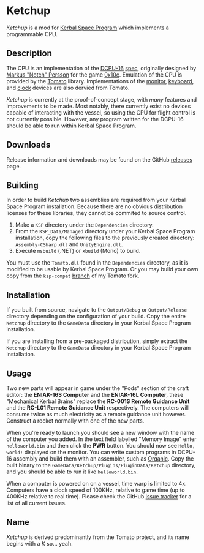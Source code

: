 Ketchup
===========

*Ketchup* is a mod for [Kerbal Space Program][ksp] which implements a programmable CPU.

Description
---------------
The CPU is an implementation of the [DCPU-16][dcpu] [spec][dcpu-spec], originally designed by
[Markus "Notch" Persson][notch] for the game [0x10c][0x10c]. Emulation of the CPU is provided by the
[Tomato][tomato] library. Implementations of the [monitor][monitor-spec], [keyboard][keyboard-spec], and
[clock][clock-spec] devices are also dervied from Tomato.

*Ketchup* is currently at the proof-of-concept stage, with *many* features and improvements to be made. Most
notably, there currently exist no devices capable of interacting with the vessel, so using the CPU for flight
control is not currently possible. However, any program written for the DCPU-16 should be able to run within
Kerbal Space Program.

Downloads
------------
Release information and downloads may be found on the GitHub [releases][releases] page.

Building
------------
In order to build *Ketchup* two assemblies are required from your Kerbal Space Program installation. Because
there are no obvious distribution licenses for these libraries, they cannot be commited to source control.

1. Make a `KSP` directory under the `Dependencies` directory.
2. From the `KSP_Data/Managed` directory under your Kerbal Space Program installation, copy the following files to
   the previously created directory: `Assembly-CSharp.dll` and `UnityEngine.dll`.
3. Execute `msbuild` (.NET) or `xbuild` (Mono) to build.

You must use the `Tomato.dll` found in the `Dependencies` directory, as it is modified to be usable by Kerbal
Space Program. Or you may build your own copy from the `ksp-compat` [branch][tomato-ksp-compat] of my Tomato fork.

Installation
----------------
If you built from source, navigate to the `Output/Debug` or `Output/Release` directory depending on the
configuration of your build. Copy the entire `Ketchup` directory to the `GameData` directory in your Kerbal Space
Program installation.

If you are installing from a pre-packaged distribution, simply extract the `Ketchup` directory to the `GameData`
directory in your Kerbal Space Program installation.

Usage
---------
Two new parts will appear in game under the "Pods" section of the craft editor: the **ENIAK-16S Computer** and
the **ENIAK-16L Computer**, these "Mechanical Kerbal Brains" replace the **RC-001S Remote Guidance Unit** and the
**RC-L01 Remote Guidance Unit** respectively. The computers will consume twice as much electricity as a remote
guidance unit however. Construct a rocket normally with one of the new parts.

When you're ready to launch you should see a new window with the name of the computer you added. In the text
field labelled "Memory Image" enter `helloworld.bin`  and then click the **PWR** button. You should now see
`Hello, world!` displayed on the monitor. You can write custom programs in DCPU-16 assembly and build them with an
assembler, such as [Organic][organic]. Copy the built binary to the `GameData/Ketchup/Plugins/PluginData/Ketchup`
directory, and you should be able to run it like `helloworld.bin`.

When a computer is powered on on a vessel, time warp is limited to 4x. Computers have a clock speed of 100KHz,
relative to game time (up to 400KHz relative to real time). Please check the GitHub [issue tracker][issues] for a
list of all current issues.

Name
--------
*Ketchup* is derived predominantly from the Tomato project, and its name begins with a *K* so... yeah.

[0x10c]: http://0x10c.com/
[clock-spec]: http://dcpu.com/clock/
[dcpu]: http://dcpu.com/
[dcpu-spec]: http://dcpu.com/dcpu-16/
[issues]: https://github.com/dbent/Ketchup/issues
[keyboard-spec]: http://dcpu.com/keyboard/
[ksp]: https://kerbalspaceprogram.com/
[monitor-spec]: http://dcpu.com/monitor/
[notch]: https://mojang.com/notch/
[organic]: https://github.com/SirCmpwn/organic
[releases]: https://github.com/dbent/Ketchup/releases
[tomato]: https://github.com/SirCmpwn/Tomato
[tomato-ksp-compat]: https://github.com/dbent/Tomato/tree/ksp-compat
